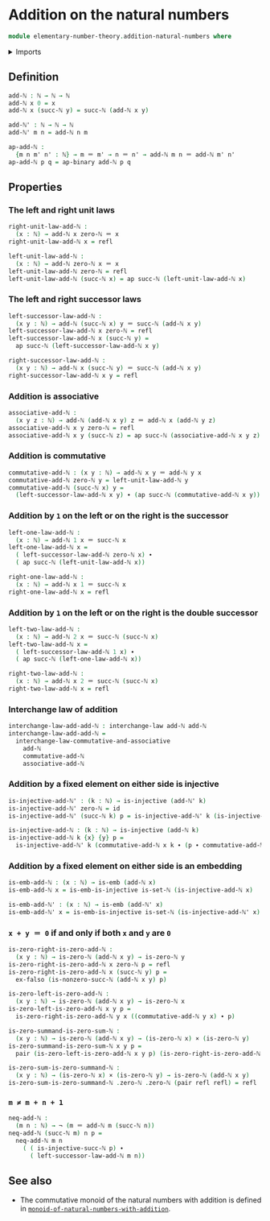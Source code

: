 # Addition on the natural numbers

```agda
module elementary-number-theory.addition-natural-numbers where
```

<details><summary>Imports</summary>

```agda
open import elementary-number-theory.natural-numbers

open import foundation.cartesian-product-types
open import foundation.dependent-pair-types
open import foundation.embeddings
open import foundation.empty-types
open import foundation.functions
open import foundation.identity-types
open import foundation.injective-maps
open import foundation.interchange-law
open import foundation.negation
```

</details>

## Definition

```agda
add-ℕ : ℕ → ℕ → ℕ
add-ℕ x 0 = x
add-ℕ x (succ-ℕ y) = succ-ℕ (add-ℕ x y)

add-ℕ' : ℕ → ℕ → ℕ
add-ℕ' m n = add-ℕ n m

ap-add-ℕ :
  {m n m' n' : ℕ} → m ＝ m' → n ＝ n' → add-ℕ m n ＝ add-ℕ m' n'
ap-add-ℕ p q = ap-binary add-ℕ p q
```

## Properties

### The left and right unit laws

```agda
right-unit-law-add-ℕ :
  (x : ℕ) → add-ℕ x zero-ℕ ＝ x
right-unit-law-add-ℕ x = refl

left-unit-law-add-ℕ :
  (x : ℕ) → add-ℕ zero-ℕ x ＝ x
left-unit-law-add-ℕ zero-ℕ = refl
left-unit-law-add-ℕ (succ-ℕ x) = ap succ-ℕ (left-unit-law-add-ℕ x)
```

### The left and right successor laws

```agda
left-successor-law-add-ℕ :
  (x y : ℕ) → add-ℕ (succ-ℕ x) y ＝ succ-ℕ (add-ℕ x y)
left-successor-law-add-ℕ x zero-ℕ = refl
left-successor-law-add-ℕ x (succ-ℕ y) =
  ap succ-ℕ (left-successor-law-add-ℕ x y)

right-successor-law-add-ℕ :
  (x y : ℕ) → add-ℕ x (succ-ℕ y) ＝ succ-ℕ (add-ℕ x y)
right-successor-law-add-ℕ x y = refl
```

### Addition is associative

```agda
associative-add-ℕ :
  (x y z : ℕ) → add-ℕ (add-ℕ x y) z ＝ add-ℕ x (add-ℕ y z)
associative-add-ℕ x y zero-ℕ = refl
associative-add-ℕ x y (succ-ℕ z) = ap succ-ℕ (associative-add-ℕ x y z)
```

### Addition is commutative

```agda
commutative-add-ℕ : (x y : ℕ) → add-ℕ x y ＝ add-ℕ y x
commutative-add-ℕ zero-ℕ y = left-unit-law-add-ℕ y
commutative-add-ℕ (succ-ℕ x) y =
  (left-successor-law-add-ℕ x y) ∙ (ap succ-ℕ (commutative-add-ℕ x y))
```

### Addition by `1` on the left or on the right is the successor

```agda
left-one-law-add-ℕ :
  (x : ℕ) → add-ℕ 1 x ＝ succ-ℕ x
left-one-law-add-ℕ x =
  ( left-successor-law-add-ℕ zero-ℕ x) ∙
  ( ap succ-ℕ (left-unit-law-add-ℕ x))

right-one-law-add-ℕ :
  (x : ℕ) → add-ℕ x 1 ＝ succ-ℕ x
right-one-law-add-ℕ x = refl
```

### Addition by `1` on the left or on the right is the double successor

```agda
left-two-law-add-ℕ :
  (x : ℕ) → add-ℕ 2 x ＝ succ-ℕ (succ-ℕ x)
left-two-law-add-ℕ x =
  ( left-successor-law-add-ℕ 1 x) ∙
  ( ap succ-ℕ (left-one-law-add-ℕ x))

right-two-law-add-ℕ :
  (x : ℕ) → add-ℕ x 2 ＝ succ-ℕ (succ-ℕ x)
right-two-law-add-ℕ x = refl
```

### Interchange law of addition

```agda
interchange-law-add-add-ℕ : interchange-law add-ℕ add-ℕ
interchange-law-add-add-ℕ =
  interchange-law-commutative-and-associative
    add-ℕ
    commutative-add-ℕ
    associative-add-ℕ
```

### Addition by a fixed element on either side is injective

```agda
is-injective-add-ℕ' : (k : ℕ) → is-injective (add-ℕ' k)
is-injective-add-ℕ' zero-ℕ = id
is-injective-add-ℕ' (succ-ℕ k) p = is-injective-add-ℕ' k (is-injective-succ-ℕ p)

is-injective-add-ℕ : (k : ℕ) → is-injective (add-ℕ k)
is-injective-add-ℕ k {x} {y} p =
  is-injective-add-ℕ' k (commutative-add-ℕ x k ∙ (p ∙ commutative-add-ℕ k y))
```

### Addition by a fixed element on either side is an embedding

```agda
is-emb-add-ℕ : (x : ℕ) → is-emb (add-ℕ x)
is-emb-add-ℕ x = is-emb-is-injective is-set-ℕ (is-injective-add-ℕ x)

is-emb-add-ℕ' : (x : ℕ) → is-emb (add-ℕ' x)
is-emb-add-ℕ' x = is-emb-is-injective is-set-ℕ (is-injective-add-ℕ' x)
```

### `x + y ＝ 0` if and only if both `x` and `y` are `0`

```agda
is-zero-right-is-zero-add-ℕ :
  (x y : ℕ) → is-zero-ℕ (add-ℕ x y) → is-zero-ℕ y
is-zero-right-is-zero-add-ℕ x zero-ℕ p = refl
is-zero-right-is-zero-add-ℕ x (succ-ℕ y) p =
  ex-falso (is-nonzero-succ-ℕ (add-ℕ x y) p)

is-zero-left-is-zero-add-ℕ :
  (x y : ℕ) → is-zero-ℕ (add-ℕ x y) → is-zero-ℕ x
is-zero-left-is-zero-add-ℕ x y p =
  is-zero-right-is-zero-add-ℕ y x ((commutative-add-ℕ y x) ∙ p)

is-zero-summand-is-zero-sum-ℕ :
  (x y : ℕ) → is-zero-ℕ (add-ℕ x y) → (is-zero-ℕ x) × (is-zero-ℕ y)
is-zero-summand-is-zero-sum-ℕ x y p =
  pair (is-zero-left-is-zero-add-ℕ x y p) (is-zero-right-is-zero-add-ℕ x y p)

is-zero-sum-is-zero-summand-ℕ :
  (x y : ℕ) → (is-zero-ℕ x) × (is-zero-ℕ y) → is-zero-ℕ (add-ℕ x y)
is-zero-sum-is-zero-summand-ℕ .zero-ℕ .zero-ℕ (pair refl refl) = refl
```

### `m ≠ m + n + 1`

```agda
neq-add-ℕ :
  (m n : ℕ) → ¬ (m ＝ add-ℕ m (succ-ℕ n))
neq-add-ℕ (succ-ℕ m) n p =
  neq-add-ℕ m n
    ( ( is-injective-succ-ℕ p) ∙
      ( left-successor-law-add-ℕ m n))
```

## See also

- The commutative monoid of the natural numbers with addition is defined in
  [`monoid-of-natural-numbers-with-addition`](elementary-number-theory.monoid-of-natural-numbers-with-addition.md).
